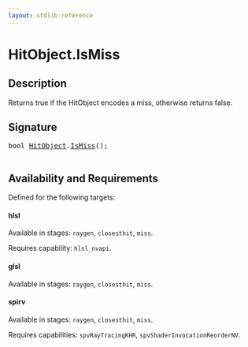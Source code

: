 ```yaml
---
layout: stdlib-reference
---
```


# HitObject\.IsMiss

## Description

Returns true if the HitObject encodes a miss, otherwise returns false.

## Signature 

<pre>
<span class="code_keyword">bool</span> <a href="/stdlib-reference/types/HitObject/index" class="code_type">HitObject</a>.<a href="/stdlib-reference/types/HitObject/IsMiss">IsMiss</a>();

</pre>

## Availability and Requirements

Defined for the following targets:

#### hlsl
Available in stages: `raygen`, `closesthit`, `miss`.

Requires capability: `hlsl_nvapi`.
#### glsl
Available in stages: `raygen`, `closesthit`, `miss`.

#### spirv
Available in stages: `raygen`, `closesthit`, `miss`.

Requires capabilities: `spvRayTracingKHR`, `spvShaderInvocationReorderNV`.


